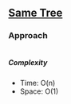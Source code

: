 ## [Same Tree](https://leetcode.com/problems/same-tree/)

### Approach

```js


```

##### Complexity

- Time: O(n)
- Space: O(1)
